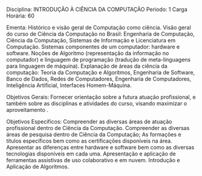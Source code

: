 Disciplina: INTRODUÇÃO À CIÊNCIA DA COMPUTAÇÃO
Periodo: 1
Carga Horária: 60
 
Ementa:
    Histórico e visão geral de Computação como ciência. Visão geral do curso de Ciência da Computação no Brasil: Engenharia de Computação, Ciência da Computação, Sistemas de Informação e Licenciatura em Computação. Sistemas componentes de um computador: hardware e software. Noções de Algoritmo (representação da informação no computador) e linguagem de programação (tradução de meta-linguagens para linguagem de máquina). Explanação de áreas da ciência da computação: Teoria da Computação e Algoritmos, Engenharia de Software, Banco de Dados, Redes de Computadores, Engenharia de Computadores, Inteligência Artificial, Interfaces Homem-Máquina.
 
Objetivos Gerais:
    Fornecer orientação sobre a futura atuação profissional, e também sobre as disciplinas e atividades do curso, visando maximizar o aproveitamento .
 
Objetivos Específicos:
    Compreender as diversas áreas de atuação profissional dentro de Ciência da Computação. Compreender as diversas áreas de pesquisa dentro de Ciência da Computação; As formações e títulos específicos bem como as certificações disponíveis na área. Apresentar as diferenças entre hardware e software bem como as diversas tecnologias disponíveis em cada uma. Apresentação e aplicação de ferramentas assistivas de uso colaborativo e em nuvem. Introdução e Aplicação de Algoritmos.
 

 
